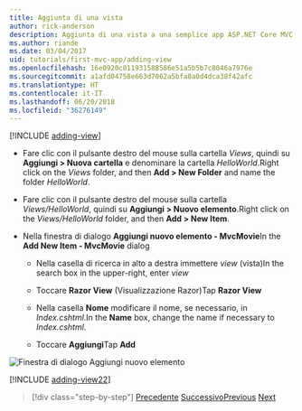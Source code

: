 ```yaml
---
title: Aggiunta di una vista
author: rick-anderson
description: Aggiunta di una vista a una semplice app ASP.NET Core MVC
ms.author: riande
ms.date: 03/04/2017
uid: tutorials/first-mvc-app/adding-view
ms.openlocfilehash: 16e0920c011931588586e51a5b5b7c8046a7976e
ms.sourcegitcommit: a1afd04758e663d7062a5bfa8a0d4dca38f42afc
ms.translationtype: HT
ms.contentlocale: it-IT
ms.lasthandoff: 06/20/2018
ms.locfileid: "36276149"
---
```

[!INCLUDE [adding-view](../../includes/mvc-intro/adding_view1.md)]

* <span data-ttu-id="7c805-103">Fare clic con il pulsante destro del mouse sulla cartella *Views*, quindi su **Aggiungi > Nuova cartella** e denominare la cartella *HelloWorld*.</span><span class="sxs-lookup"><span data-stu-id="7c805-103">Right click on the *Views* folder, and then **Add > New Folder** and name the folder *HelloWorld*.</span></span>

* <span data-ttu-id="7c805-104">Fare clic con il pulsante destro del mouse sulla cartella *Views/HelloWorld*, quindi su **Aggiungi > Nuovo elemento**.</span><span class="sxs-lookup"><span data-stu-id="7c805-104">Right click on the *Views/HelloWorld* folder, and then **Add > New Item**.</span></span>

* <span data-ttu-id="7c805-105">Nella finestra di dialogo **Aggiungi nuovo elemento - MvcMovie**</span><span class="sxs-lookup"><span data-stu-id="7c805-105">In the **Add New Item - MvcMovie** dialog</span></span>

  * <span data-ttu-id="7c805-106">Nella casella di ricerca in alto a destra immettere *view* (vista)</span><span class="sxs-lookup"><span data-stu-id="7c805-106">In the search box in the upper-right, enter *view*</span></span>

  * <span data-ttu-id="7c805-107">Toccare **Razor View** (Visualizzazione Razor)</span><span class="sxs-lookup"><span data-stu-id="7c805-107">Tap **Razor View**</span></span>

  * <span data-ttu-id="7c805-108">Nella casella **Nome** modificare il nome, se necessario, in *Index.cshtml*.</span><span class="sxs-lookup"><span data-stu-id="7c805-108">In the **Name** box, change the name if necessary to *Index.cshtml*.</span></span>

  * <span data-ttu-id="7c805-109">Toccare **Aggiungi**</span><span class="sxs-lookup"><span data-stu-id="7c805-109">Tap **Add**</span></span>

![Finestra di dialogo Aggiungi nuovo elemento](adding-view/_static/add_view.png)

[!INCLUDE [adding-view22](../../includes/mvc-intro/adding_view2.md)]

> [!div class="step-by-step"]
> <span data-ttu-id="7c805-111">[Precedente](adding-controller.md)
> [Successivo](adding-model.md)</span><span class="sxs-lookup"><span data-stu-id="7c805-111">[Previous](adding-controller.md)
[Next](adding-model.md)</span></span>
